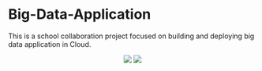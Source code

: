 # Big-Data-Application
This is a school collaboration project focused on building and deploying big data application in Cloud.
<p align="center">
    <a href="#" alt="Python">
        <img src="https://img.shields.io/badge/Python-FFD43B?style=for-the-badge&logo=python&logoColor=blue" /></a>
    <a href="#" alt="Python">
        <img src="https://img.shields.io/badge/GitHub-100000?style=for-the-badge&logo=github&logoColor=white" /></a>
        
</p>